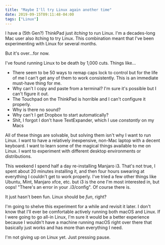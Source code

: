 ```yaml
---
title: "Maybe I'll try Linux again another time"
date: 2019-09-15T09:11:48-04:00
tags: ["Linux"]
---
```


I have a (5th Gen?) ThinkPad just _itching_ to run Linux. I'm a decades-long Mac user also itching to try Linux. This combination meant that I've been experimenting with Linux for several months.

But it's over...for now.

I've found running Linux to be death by 1,000 cuts. Things like...

* There seem to be 50 ways to remap caps lock to control but for the life of me I can't get any of them to work consistently. This is an immediate must-have thing for me.
* Why can't I copy and paste from a terminal? I'm sure it's possible but I can't figure it out.
* The Touchpad on the ThinkPad is horrible and I can't configure it properly.
* Why is there no sound?
* Why can't I get Dropbox to start automatically?
* Shit, I forgot I don't have TextExpander, which I use _constantly_ on my Macs

All of these things are solvable, but solving them isn't why I want to run Linux. I want to have a relatively inexpensive, non-Mac laptop with a decent keyboard. I want to learn some of the magical things available to me on Linux. I want to experiment with different desktop environments or distributions.

This weekend I spend half a day re-installing Manjaro i3. That's not true, I spent about 20 minutes installing it, and then four hours swearing at everything I couldn't get to work properly. I've tried a few other things like Ubuntu, Mint, Manjaro xfce, etc. but i3 is the one I'm most interested in, but oops! "There's an error in your .i3/config". Of course there is.

It just hasn't been fun. Linux should be _fun_, right?

I'm going to shelve this experiment for a while and revisit it later. I don't know that I'll ever be comfortable actively running both macOS and Linux. If I were going to go all-in Linux, I'm sure it would be a better experience because I wouldn't have a machine running macOS right over there that basically just works and has more than everything I need.

I'm not giving up on Linux yet. Just pressing pause.

